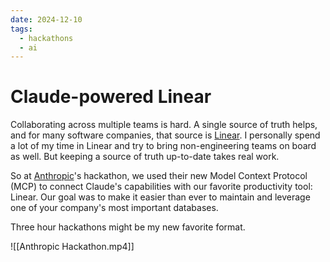 ```yaml
---
date: 2024-12-10
tags:
  - hackathons
  - ai
---
```

# Claude-powered Linear

Collaborating across multiple teams is hard. A single source of truth helps, and for many software companies, that source is [Linear](https://linear.app/). I personally spend a lot of my time in Linear and try to bring non-engineering teams on board as well. But keeping a source of truth up-to-date takes real work.  
  
So at [Anthropic](https://www.anthropic.com/)'s hackathon, we used their new Model Context Protocol (MCP) to connect Claude's capabilities with our favorite productivity tool: Linear. Our goal was to make it easier than ever to maintain and leverage one of your company's most important databases.  
  
Three hour hackathons might be my new favorite format.


![[Anthropic Hackathon.mp4]]
